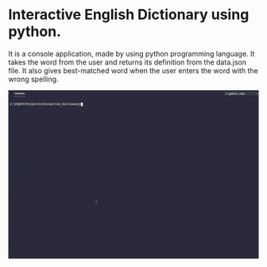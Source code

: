 # Interactive English Dictionary using python.
It is a console application, made by using python programming language. It takes the word from the user and returns its definition from the data.json file. It also gives best-matched word when the user enters the word with the wrong spelling.

<img src="https://github.com/iMouaad/InteractiveEnglishDictionary/blob/main/images/interactivedictionary.gif" alt="alternatetext">

